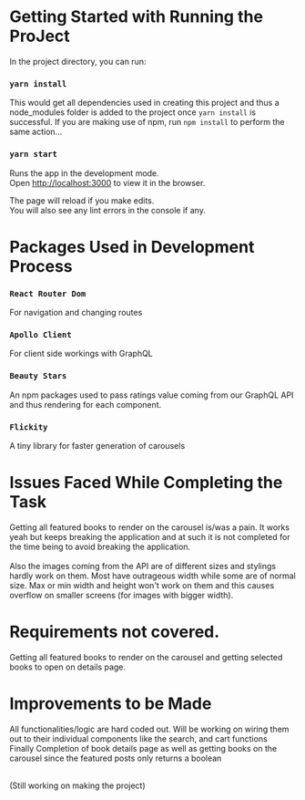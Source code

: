 # Getting Started with Running the ProJect

In the project directory, you can run:

### `yarn install`

This would get all dependencies used in creating this project and thus a node_modules folder is added to the project once `yarn install` is successful. If you are making use of npm, run `npm install` to perform the same action...

### `yarn start`

Runs the app in the development mode.\
Open [http://localhost:3000](http://localhost:3000) to view it in the browser.

The page will reload if you make edits.\
You will also see any lint errors in the console if any.

# Packages Used in Development Process

### `React Router Dom`

For navigation and changing routes

### `Apollo Client`

For client side workings with GraphQL

### `Beauty Stars`

An npm packages used to pass ratings value coming from our GraphQL API and thus rendering for each component.

### `Flickity`

A tiny library for faster generation of carousels

# Issues Faced While Completing the Task

Getting all featured books to render on the carousel is/was a pain. It works yeah but keeps breaking the application and at such it is not completed for the time being to avoid breaking the application.
<br> <br>
Also the images coming from the API are of different sizes and stylings hardly work on them. Most have outrageous width while some are of normal size. Max or min width and height won't work on them and this causes overflow on smaller screens (for images with bigger width).

# Requirements not covered.

Getting all featured books to render on the carousel and getting selected books to open on details page.

# Improvements to be Made

All functionalities/logic are hard coded out. Will be working on wiring them out to their individual components like the search, and cart functions
<br>
Finally Completion of book details page as well as getting books on the carousel since the featured posts only returns a boolean

<br>
(Still working on making the project)
